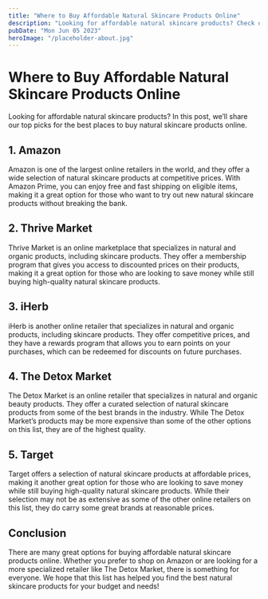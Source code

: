 ```yaml
---
title: "Where to Buy Affordable Natural Skincare Products Online"
description: "Looking for affordable natural skincare products? Check out our list of the best places to buy natural skincare products online."
pubDate: "Mon Jun 05 2023"
heroImage: "/placeholder-about.jpg"
---
```


# Where to Buy Affordable Natural Skincare Products Online

Looking for affordable natural skincare products? In this post, we’ll share our top picks for the best places to buy natural skincare products online.

## 1. Amazon

Amazon is one of the largest online retailers in the world, and they offer a wide selection of natural skincare products at competitive prices. With Amazon Prime, you can enjoy free and fast shipping on eligible items, making it a great option for those who want to try out new natural skincare products without breaking the bank.

## 2. Thrive Market

Thrive Market is an online marketplace that specializes in natural and organic products, including skincare products. They offer a membership program that gives you access to discounted prices on their products, making it a great option for those who are looking to save money while still buying high-quality natural skincare products.

## 3. iHerb

iHerb is another online retailer that specializes in natural and organic products, including skincare products. They offer competitive prices, and they have a rewards program that allows you to earn points on your purchases, which can be redeemed for discounts on future purchases.

## 4. The Detox Market

The Detox Market is an online retailer that specializes in natural and organic beauty products. They offer a curated selection of natural skincare products from some of the best brands in the industry. While The Detox Market’s products may be more expensive than some of the other options on this list, they are of the highest quality.

## 5. Target

Target offers a selection of natural skincare products at affordable prices, making it another great option for those who are looking to save money while still buying high-quality natural skincare products. While their selection may not be as extensive as some of the other online retailers on this list, they do carry some great brands at reasonable prices.

## Conclusion

There are many great options for buying affordable natural skincare products online. Whether you prefer to shop on Amazon or are looking for a more specialized retailer like The Detox Market, there is something for everyone. We hope that this list has helped you find the best natural skincare products for your budget and needs!